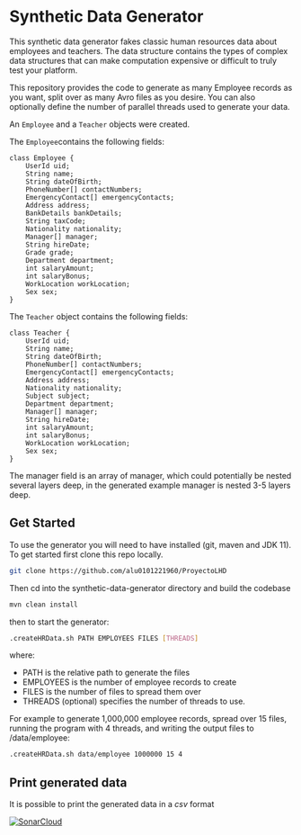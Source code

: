 <!--
Copyright 2018-2021 Crown Copyright

Licensed under the Apache License, Version 2.0 (the "License");
you may not use this file except in compliance with the License.
You may obtain a copy of the License at

    http://www.apache.org/licenses/LICENSE-2.0

Unless required by applicable law or agreed to in writing, software
distributed under the License is distributed on an "AS IS" BASIS,
WITHOUT WARRANTIES OR CONDITIONS OF ANY KIND, either express or implied.
See the License for the specific language governing permissions and
limitations under the License.
-->
 
# Synthetic Data Generator

This synthetic data generator fakes classic human resources data about employees and teachers.
The data structure contains the types of complex data structures that can make 
computation expensive or difficult to truly test your platform.

This repository provides the code to generate as many Employee records as you want, split over as many Avro files as you desire. You can also optionally define the number of parallel threads used to generate your data.

An `Employee` and a `Teacher` objects were created.

The `Employee`contains the following fields:
```
class Employee {
    UserId uid;
    String name;
    String dateOfBirth;
    PhoneNumber[] contactNumbers;
    EmergencyContact[] emergencyContacts;
    Address address;
    BankDetails bankDetails;
    String taxCode;
    Nationality nationality;
    Manager[] manager;
    String hireDate;
    Grade grade;
    Department department;
    int salaryAmount;
    int salaryBonus;
    WorkLocation workLocation;
    Sex sex;
}
```

The `Teacher` object contains the following fields:
```
class Teacher {
    UserId uid;
    String name;
    String dateOfBirth;
    PhoneNumber[] contactNumbers;
    EmergencyContact[] emergencyContacts;
    Address address;
    Nationality nationality;
    Subject subject;
    Department department;
    Manager[] manager;
    String hireDate;
    int salaryAmount;
    int salaryBonus;
    WorkLocation workLocation;
    Sex sex;
}
```
The manager field is an array of manager, which could potentially be nested several layers deep, in the generated example manager is nested 3-5 layers deep.

## Get Started
To use the generator you will need to have installed (git, maven and JDK 11).  
To get started first clone this repo locally.

```bash
git clone https://github.com/alu0101221960/ProyectoLHD
```

Then cd into the synthetic-data-generator directory and build the codebase

```bash
mvn clean install
```

then to start the generator:

```bash
.createHRData.sh PATH EMPLOYEES FILES [THREADS]
```
where:
- PATH is the relative path to generate the files
- EMPLOYEES is the number of employee records to create
- FILES is the number of files to spread them over
- THREADS (optional) specifies the number of threads to use.

For example to generate 1,000,000 employee records, spread over 15 files, running the program with 4 threads, and writing the output files to /data/employee:

```bash
.createHRData.sh data/employee 1000000 15 4
```

## Print generated data
It is possible to print the generated data in a *csv* format


[![SonarCloud](https://sonarcloud.io/images/project_badges/sonarcloud-white.svg)](https://sonarcloud.io/summary/new_code?id=alu0101221960_ProyectoLHD)
